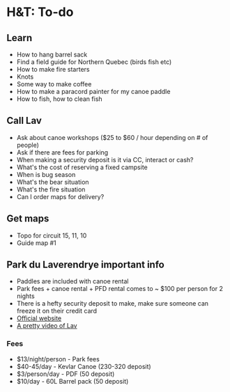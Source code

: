 # H&T: To-do

## Learn

- How to hang barrel sack
- Find a field guide for Northern Quebec (birds fish etc)
- How to make fire starters
- Knots
- Some way to make coffee
- How to make a paracord painter for my canoe paddle
- How to fish, how to clean fish

## Call Lav

- Ask about canoe workshops ($25 to $60 / hour depending on # of people)
- Ask if there are fees for parking
- When making a security deposit is it via CC, interact or cash?
- What's the cost of reserving a fixed campsite
- When is bug season
- What's the bear situation
- What's the fire situation
- Can I order maps for delivery?

## Get maps

- Topo for circuit 15, 11, 10
- Guide map #1

## Park du Laverendrye important info

- Paddles are included with canoe rental
- Park fees + canoe rental + PFD rental comes to ~ $100 per person for 2 nights
- There is a hefty security deposit to make, make sure someone can freeze it on their credit card
- [Official website](http://www.canot-camping.ca/)
- [A pretty video of Lav](https://www.youtube.com/watch?v=AKIkUEd0sMo)

### Fees

- $13/night/person - Park fees
- $40-45/day - Kevlar Canoe (230-320 deposit)
- $3/person/day - PDF (50 deposit)
- $10/day - 60L Barrel pack (50 deposit)
